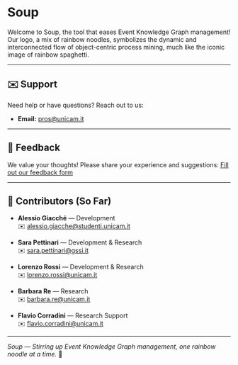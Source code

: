 # Soup
Welcome to Soup, the tool that eases Event Knowledge Graph management!
Our logo, a mix of rainbow noodles, symbolizes the dynamic and interconnected flow of object-centric process mining, much like the iconic image of rainbow spaghetti.

---


## ✉️ Support  
Need help or have questions? Reach out to us:  
- **Email:** [pros@unicam.it](mailto:pros@unicam.it)

---

## 📝 Feedback
We value your thoughts! Please share your experience and suggestions:  [Fill out our feedback form](https://forms.gle/JQp31UeSrBpMX9mL9)  

---

## 👥 **Contributors (So Far)**  

- **Alessio Giacché** — Development  
  ✉️ [alessio.giacche@studenti.unicam.it](mailto:alessio.giacche@studenti.unicam.it)  

- **Sara Pettinari** — Development & Research  
  ✉️ [sara.pettinari@gssi.it](mailto:sara.pettinari@gssi.it)  

- **Lorenzo Rossi** — Development & Research  
  ✉️ [lorenzo.rossi@unicam.it](mailto:lorenzo.rossi@unicam.it)  

- **Barbara Re** — Research  
  ✉️ [barbara.re@unicam.it](mailto:barbara.re@unicam.it)  

- **Flavio Corradini** — Research Support  
  ✉️ [flavio.corradini@unicam.it](mailto:flavio.corradini@unicam.it)
  
---

*Soup — Stirring up Event Knowledge Graph management, one rainbow noodle at a time.* 🍜

